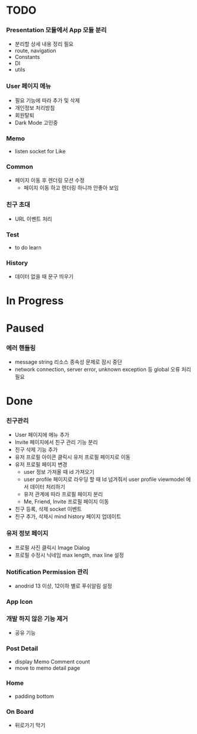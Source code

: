 # TODO
### Presentation 모듈에서 App 모듈 분리
- 분리할 상세 내용 정리 필요
- route, navigation
- Constants
- DI
- utils

### User 페이지 메뉴
- 필요 기능에 따라 추가 및 삭제
- 개인정보 처리방침
- 회원탈퇴
- Dark Mode 고민중

### Memo
- listen socket for Like

### Common
- 페이지 이동 후 렌더링 모션 수정
  - 페이지 이동 하고 렌더링 하니까 안좋아 보임

### 친구 초대
- URL 이벤트 처리

### Test
- to do learn

### History
- 데이터 없을 때 문구 띄우기

# In Progress


# Paused
### 에러 핸들링
- message string 리소스 종속성 문제로 잠시 중단
- network connection, server error, unknown exception 등 global 오류 처리 필요


# Done
### 친구관리
- User 페이지에 메뉴 추가
- Invite 페이지에서 친구 관리 기능 분리
- 친구 삭제 기능 추가
- 유저 프로필 아이콘 클릭시 유저 프로필 페이지로 이동
- 유저 프로필 페이지 변경
  - user 정보 가져올 때 id 가져오기
  - user profile 페이지로 라우딩 할 때 Id 넘겨줘서 user profile viewmodel 에서 데이터 처리하기
  - 유저 관계에 따라 프로필 페이지 분리
  - Me, Friend, Invite 프로필 페이지 이동
- 친구 등록, 삭제 socket 이벤트
- 친구 추가, 삭제시 mind history 페이지 업데이트

### 유저 정보 페이지
- 프로필 사진 클릭시 Image Dialog
- 프로필 수정시 닉네임 max length, max line 설정

### Notification Permission 관리
- anodrid 13 이상, 12이하 별로 푸쉬알림 설정

### App Icon

### 개발 하지 않은 기능 제거
- 공유 기능

### Post Detail
- display Memo Comment count
- move to memo detail page

### Home
- padding bottom

### On Board
- 뒤로가기 막기